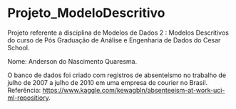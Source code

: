 # Projeto_ModeloDescritivo

Projeto referente a disciplina de Modelos de Dados 2 : Modelos Descritivos do curso de Pós Graduação de Análise e Engenharia de Dados do Cesar School.

Nome: Anderson do Nascimento Quaresma.

O banco de dados foi criado com registros de absenteísmo no trabalho de julho de 2007 a julho de 2010 em uma empresa de courier no Brasil.
Referência: https://www.kaggle.com/kewagbln/absenteeism-at-work-uci-ml-repositiory.


